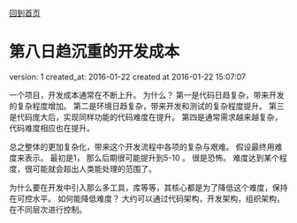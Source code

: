 [回到首页](./)


# 第八日趋沉重的开发成本

version:  1
created_at:  2016-01-22
created at 2016-01-22 15:07:07 


一个项目，开发成本通常在不断上升。 
为什么？
第一是代码日趋复杂，带来开发的复杂程度增加。
第二是环境日趋复杂，带来开发和测试的复杂程度提升。
第三是代码庞大后，实现同样功能的代码难度在提升。
第四是通常需求越来越复杂，代码难度相应也在提升。

总之整体的更加复杂化，带来这个开发流程中各项的复杂与艰难。
假设最终用难度来表示。 
最初是1， 那么后期很可能提升到5-10 。 很是恐怖。
难度达到某个程度，很可能就会超出人类能处理的范围了。

为什么要在开发中引入那么多工具，库等等，其核心都是为了降低这个难度，保持在可控水平。
如何能降低难度？
大约可以通过代码架构，开发架构，组织架构，在不同层次进行控制。

